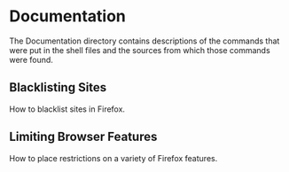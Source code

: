 # Documentation

The Documentation directory contains descriptions of the commands that were put in the
shell files and the sources from which those commands were found.

## Blacklisting Sites
How to blacklist sites in Firefox.

## Limiting Browser Features
How to place restrictions on a variety of Firefox features.
